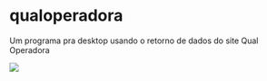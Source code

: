 qualoperadora
=============

Um programa pra desktop usando o retorno de dados do site Qual Operadora

![](http://i.imgur.com/eUz6yeu.jpg)

